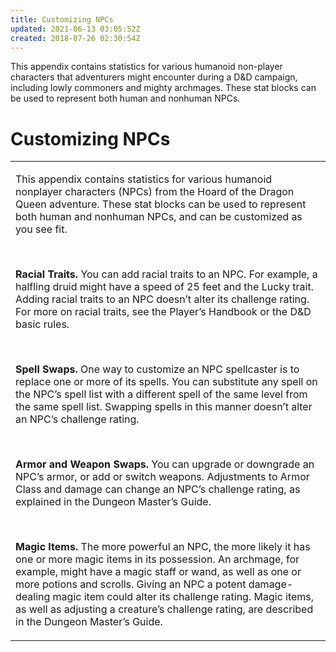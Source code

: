 ```yaml
---
title: Customizing NPCs
updated: 2021-06-13 03:05:52Z
created: 2018-07-26 02:30:54Z
---
```


This appendix contains statistics for various humanoid non-player characters that adventurers might encounter during a D&D campaign, including lowly commoners and mighty archmages. These stat blocks can be used to represent both human and nonhuman NPCs.

# **Customizing NPCs**

<table><tbody><tr class="odd"><td><p>This appendix contains statistics for various humanoid nonplayer characters (NPCs) from the Hoard of the Dragon Queen adventure. These stat blocks can be used to represent both human and nonhuman NPCs, and can be customized as you see fit.</p><p> </p><p><strong>Racial Traits.</strong> You can add racial traits to an NPC. For example, a halfling druid might have a speed of 25 feet and the Lucky trait. Adding racial traits to an NPC doesn’t alter its challenge rating. For more on racial traits, see the Player’s Handbook or the D&amp;D basic rules.</p><p> </p><p><strong>Spell Swaps.</strong> One way to customize an NPC spellcaster is to replace one or more of its spells. You can substitute any spell on the NPC’s spell list with a different spell of the same level from the same spell list. Swapping spells in this manner doesn’t alter an NPC’s challenge rating.</p><p> </p><p><strong>Armor and Weapon Swaps.</strong> You can upgrade or downgrade an NPC’s armor, or add or switch weapons. Adjustments to Armor Class and damage can change an NPC’s challenge rating, as explained in the Dungeon Master’s Guide.</p><p> </p><p><strong>Magic Items.</strong> The more powerful an NPC, the more likely it has one or more magic items in its possession. An archmage, for example, might have a magic staff or wand, as well as one or more potions and scrolls. Giving an NPC a potent damage-dealing magic item could alter its challenge rating. Magic items, as well as adjusting a creature’s challenge rating, are described in the Dungeon Master’s Guide.</p></td></tr></tbody></table>
